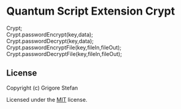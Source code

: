 # Quantum Script Extension Crypt

Crypt;\
Crypt.passwordEncrypt(key,data);\
Crypt.passwordDecrypt(key,data);\
Crypt.passwordEncryptFile(key,fileIn,fileOut);\
Crypt.passwordDecryptFile(key,fileIn,fileOut);

## License

Copyright (c) Grigore Stefan

Licensed under the [MIT](LICENSE) license.
